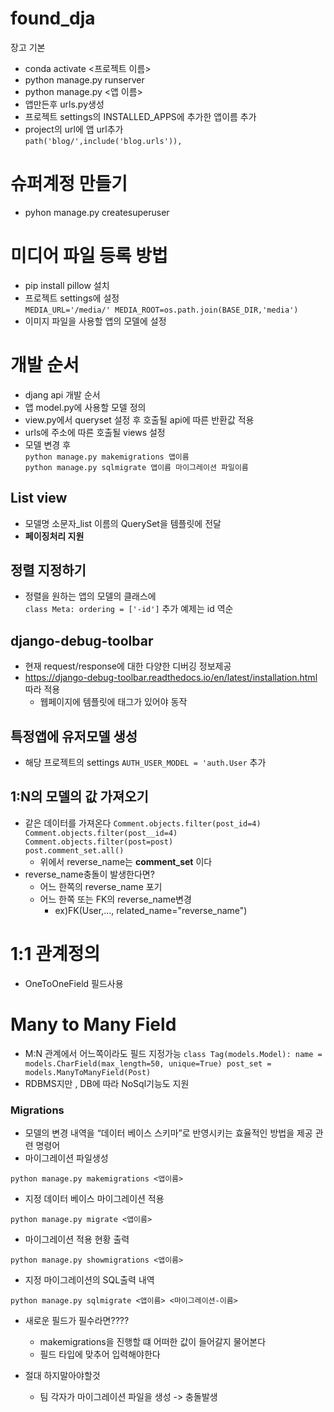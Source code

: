 # found_dja

장고 기본

- conda activate <프로젝트 이름>
- python manage.py runserver
- python manage.py <앱 이름>
- 앱만든후 urls.py생성
- 프로젝트 settings의 INSTALLED_APPS에 추가한 앱이름 추가
- project의 url에 앱 url추가  
  `path('blog/',include('blog.urls')),`

# 슈퍼계정 만들기

- pyhon manage.py createsuperuser

# 미디어 파일 등록 방법

- pip install pillow 설치
- 프로젝트 settings에 설정  
   `MEDIA_URL='/media/'
MEDIA_ROOT=os.path.join(BASE_DIR,'media')`
- 이미지 파일을 사용할 앱의 모델에 설정

# 개발 순서

- djang api 개발 순서
- 앱 model.py에 사용할 모델 정의
- view.py에서 queryset 설정 후 호출될 api에 따른 반환값 적용
- urls에 주소에 따른 호출될 views 설정
- 모델 변경 후  
   `python manage.py makemigrations 앱이름`  
   `python manage.py sqlmigrate 앱이름 마이그레이션 파일이름`

## List view

- 모델명 소문자\_list 이름의 QuerySet을 템플릿에 전달
- **페이징처리 지원**

## 정렬 지정하기

- 정렬을 원하는 앱의 모델의 클래스에  
   `class Meta:
ordering = ['-id']` 추가 예제는 id 역순

## django-debug-toolbar

- 현재 request/response에 대한 다양한 디버깅 정보제공
- https://django-debug-toolbar.readthedocs.io/en/latest/installation.html  
  따라 적용
  - 웹페이지에 템플릿에 <body> 태그가 있어야 동작

## 특정앱에 유저모델 생성

- 해당 프로젝트의 settings `AUTH_USER_MODEL = 'auth.User` 추가

## 1:N의 모델의 값 가져오기

- 같은 데이터를 가져온다
  `Comment.objects.filter(post_id=4)`  
  `Comment.objects.filter(post__id=4)`
  `Comment.objects.filter(post=post)`  
  `post.comment_set.all()`
  - 위에서 reverse_name는 **comment_set** 이다
- reverse_name충돌이 발생한다면?
  - 어느 한쪽의 reverse_name 포기
  - 어느 한쪽 또는 FK의 reverse_name변경
    - ex)FK(User,..., related_name="reverse_name")

# 1:1 관계정의

- OneToOneField 필드사용

# Many to Many Field

- M:N 관계에서 어느쪽이라도 필드 지정가능
  `class Tag(models.Model):
name = models.CharField(max_length=50, unique=True)
post_set = models.ManyToManyField(Post)`
- RDBMS지만 , DB에 따라 NoSql기능도 지원

### Migrations

- 모델의 변경 내역을 “데이터 베이스 스키마”로 반영시키는 효율적인 방법을 제공 관련 명령어
- 마이그레이션 파일생성

```
python manage.py makemigrations <앱이름>
```

- 지정 데이터 베이스 마이그레이션 적용

```
python manage.py migrate <앱이름>
```

- 마이그레이션 적용 현황 출력

```
python manage.py showmigrations <앱이름>
```

- 지정 마이그레이션의 SQL출력 내역

```
python manage.py sqlmigrate <앱이름> <마이그레이션-이름>
```

- 새로운 필드가 필수라면????

  - makemigrations을 진행할 떄 어떠한 값이 들어갈지 물어본다
  - 필드 타입에 맞추어 입력해야한다

- 절대 하지말아야할것
  - 팀 각자가 마이그레이션 파일을 생성 -> 충돌발생
